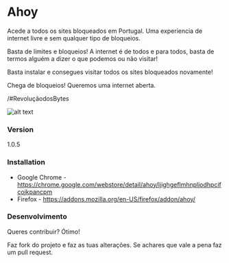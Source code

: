 # Ahoy

Acede a todos os sites bloqueados em Portugal. Uma experiencia de internet livre e sem qualquer tipo de bloqueios.

Basta de limites e bloqueios! A internet é de todos e para todos, basta de termos alguém a dizer o que podemos ou não visitar!

Basta instalar e consegues visitar todos os sites bloqueados novamente!

Chega de bloqueios! Queremos uma internet aberta.

/#RevoluçãodosBytes

![alt text](http://rafaelalmeida.pt/wp-content/uploads/2015/12/rdb.png "Ahoy!")

### Version
1.0.5


### Installation

- Google Chrome - https://chrome.google.com/webstore/detail/ahoy/ljighgeflmhnpljodhpcifcojkpancpm
- Firefox - https://addons.mozilla.org/en-US/firefox/addon/ahoy/

### Desenvolvimento

Queres contribuir? Ótimo!

Faz fork do projeto e faz as tuas alterações. Se achares que vale a pena faz um pull request.
